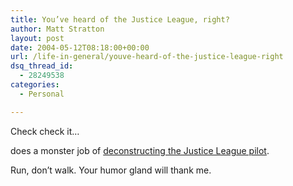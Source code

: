 ```yaml
---
title: You’ve heard of the Justice League, right?
author: Matt Stratton
layout: post
date: 2004-05-12T08:18:00+00:00
url: /life-in-general/youve-heard-of-the-justice-league-right
dsq_thread_id:
  - 28249538
categories:
  - Personal

---
```

Check check it&#8230;

does a monster job of [deconstructing the Justice League pilot][1].

Run, don&#8217;t walk. Your humor gland will thank me.

 [1]: https://www.livejournal.com/users/tdj/496391.html